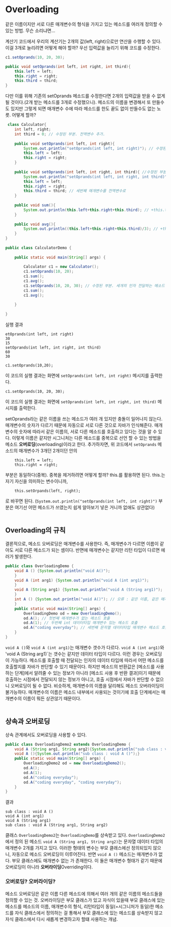 # Overloading
같은 이름이지만 서로 다른 매개변수의 형식을 가지고 있는 메소드를 여러개 정의할 수 있는 방법. 무슨 소리냐면...   


계산기 코드에서 우리의 계산기는 2개의 값(left, right)으로만 연산을 수행할 수 있다. 이걸 3개로 늘리려면 어떻게 해야 할까? 우선 입력값을 늘리기 위해 코드를 수정한다.
```java
c1.setOprands(10, 20, 30);
```
```java
public void setOprands(int left, int right, int third){
    this.left = left;
    this.right = right;
    this.third = third;
}
``` 
다만 이를 위해 기존의 setOprands 메소드를 수정한다면 2개의 입력값을 받을 수 없게 될 것이다.(2개 받는 메소드를 3개로 수정했으니). 
메소드의 이름을 변경해서 또 만들수도 있지만 그렇게 되면 매개변수 수에 따라 메소드를 한도 끝도 없이 만들수도 없는 노릇. 어떻게 할까?
```java
 class Calculator{
    int left, right;
    int third = 0; // 수정된 부분. 전역변수 추가.
      
    public void setOprands(int left, int right){
        System.out.println("setOprands(int left, int right)"); // 수정된 부분. 매개변수 두개의 메소드라는 뜻의 프린트 출력용.
        this.left = left;
        this.right = right;
    }
     
    public void setOprands(int left, int right, int third){ //수정된 부분. 매개변수 3개용 메소드 오버로딩.
        System.out.println("setOprands(int left, int right, int third)");
        this.left = left;
        this.right = right;
        this.third = third; // 세번째 매개변수를 전역변수로
    }
     
    public void sum(){
        System.out.println(this.left+this.right+this.third); // +this.third 추가
    }
      
    public void avg(){
        System.out.println((this.left+this.right+this.third)/3); // +this.third 추가.
    }
}
  
public class CalculatorDemo {
      
    public static void main(String[] args) {
          
        Calculator c1 = new Calculator();
        c1.setOprands(10, 20);
        c1.sum();       
        c1.avg();
        c1.setOprands(10, 20, 30); // 수정된 부분. 세개의 인자 전달하는 메소드
        c1.sum();       
        c1.avg();
         
    }
  
}
```
실행 결과
```
etOprands(int left, int right)
30
15
setOprands(int left, int right, int third)
60
30
```
```
c1.setOprands(10,20);
```
이 코드의 실행 결과는 화면에 `setOprands(int left, int right)` 메시지를 출력한다. 
```
c1.setOprands(10, 20, 30);
```
이 코드의 실행 결과는 화면에 `setOprands(int left, int right, int third)` 메시지를 출력한다. 

setOprands라는 같은 이름을 쓰는 메소드가 여러 개 있지만 충돌이 일어나지 않는다. 매개변수의 숫자가 다르기 때문에 자동으로 서로 다른 것으로 자바가 인식해준다.
매개변수의 숫자에 따라서 같은 이름의, 서로 다른 메소드를 호출하고 있다는 것을 알 수 있다. 
이렇게 이름은 같지만 시그니처는 다른 메소드를 중복으로 선언 할 수 있는 방법을 메소드 **오버로딩**(overloading)이라고 한다.
추가하자면, 위 코드에서 `setOprands` 메소드의 매개변수가 3개던 2개이던 안의
```
    this.left = left;
    this.right = right;
```
부분은 동일하다(중복). 중복을 제거하려면 어떻게 할까? this.를 활용하면 된다. this.는 자기 자신을 의미하는 변수이니까, 
```
    this.setOrpands(left, right);
```
로 바꾸면 된다. (`System.out.println("setOprands(int left, int right)")` 부분은 여기선 어떤 메소드가 쓰였는지 쉽게 알아보기 넣은 거니까 없애도 상관없다)<br><br>

## Overloading의 규칙
결론적으로, 메소드 오버로딩은 매개변수를 사용한다. 즉, 매개변수가 다르면 이름이 같아도 서로 다른 메소드가 되는 셈이다.
반면에 매개변수는 같지만 리턴 타입이 다르면 에러가 발생한다.
```java
public class OverloadingDemo {
    void A () {System.out.println("void A()");
    }
    void A (int arg1) {System.out.println("void A (int arg1)");
    }
    void A (String arg1) {System.out.println("void A (String arg1)");
    }
    int A () {System.out.println("void A()"); // 오류 : 같은 이름, 같은 매개변수 갯수의 메소드 (첫번째)가 있지만 리턴값이 서로 달라서 오버로딩 불가. 
    }
    public static void main(String[] args) {
        OverloadingDemo od = new OverloadingDemo();
        od.A(); // 첫번째 매개변수가 없는 메소드 호출
        od.A(1); // 두번째 int 데이터타입 매개변수 있는 메소드 호출
        od.A("coding everyday"); // 세번째 문자열 데이터타입 매개변수 메소드 호출
    }
}
```
`void A ()`와 `void A (int arg1)`는 매개변수 갯수가 다르다. `void A (int arg1)`와 'void A (String arg1)`는 갯수는 같지만 데이터 타입이 다르다. 이런 경우는 오버로딩이 가능하다.
메소드를 호출할 때 전달되는 인자의 데이터 타입에 따라서 어떤 메소드를 호출할지를 자바가 판단할 수 있기 때문이다. 
하지만 메소드의 반환값은 [메소드를 사용하는 단계]에서 알려줄 수 있는 정보가 아니라 [메소드 사용 후 반환 결과]이기 때문에 
호출하는 시점에서 전달되지 않는 정보가 아니고, 호출 시점에서 자바가 판단할 수 없으니 오버로딩이 될 수 없다.
비슷하게, 매개변수의 이름을 달리해도 메소드 오버라이딩이 불가능하다. 매개변수의 이름은 메소드 내부에서 사용되는 것이기에 호출 단계에서는 매개변수의 이름이 뭐든 상관않기 때문이다. 
<br><br>

## 상속과 오버로딩
상속 관계에서도 오버로딩을 사용할 수 있다.
```java
public class OverloadingDemo2 extends OverloadingDemo {
    void A (String arg1, String arg2){System.out.println("sub class : void A (String arg1, String arg2)");}
    void A (){System.out.println("sub class : void A ()");}
    public static void main(String[] args) {
        OverloadingDemo2 od = new OverloadingDemo2();
        od.A();
        od.A(1);
        od.A("coding everyday");
        od.A("coding everyday", "coding everyday"); 
    }
}
```
결과
```
sub class : void A ()
void A (int arg1)
void A (String arg1)
sub class : void A (String arg1, String arg2)
```
클래스 `OverloadingDemo2`는 `OverloadingDemo`를 상속받고 있다. 
`OverloadingDemo2`에서 정의 된 메소드 `void A (String arg1, String arg2)`는 문자열 데이터 타입의 매개변수 2개를 가지고 있다.
이러한 형태의 변수는 부모 클래스에선 정의되있지 않으니, 자동으로 메소드 오버로딩이 이루어진다.
반면 `void A ()` 메소드는 매개변수가 없다. 부모 클래스에도 매개변수 없는 가 존재한다. 
이 둘은 매개변수 형태가 같기 때문에 오버로딩이 아니라 **오버라이딩**Overriding이다.

### 오버로딩? 오버라이딩?
메소드 오버로딩은 같은 이름 다른 메소드에 의해서 여러 개의 같은 이름의 메소드들을 정의할 수 있는 것.
오버라이딩은 부모 클래스가 있고 자식이 있을때 부모 클래스에 있는 메소드를 메소드의 이름, 매개변수의 형식, 리턴타입이 동일(=시그니처가 동일)한 메소드를
자식 클래스에서 정의하는 걸 통해서 부모 클래스에 있는 메소드를 상속받지 않고 자식 클래스에서 다시 새롭게 변경하고자 할떄 사용하는 개념.
